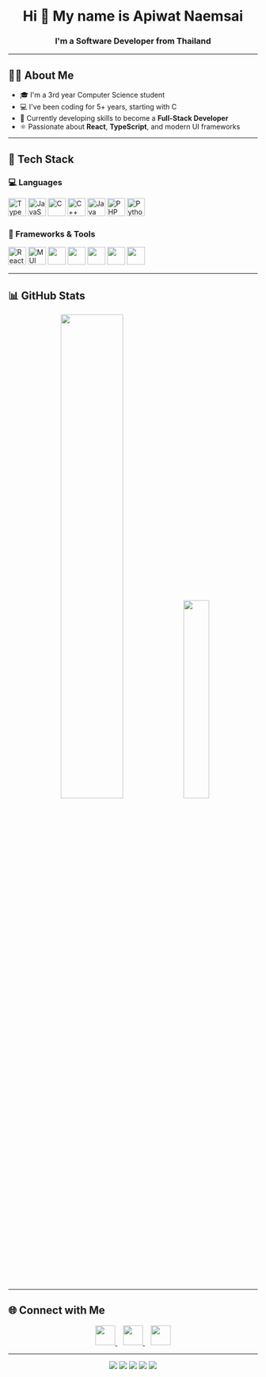 <h1 align="center">Hi 👋 My name is Apiwat Naemsai</h1>
<h3 align="center">I'm a Software Developer from Thailand</h3>

---

## 👨‍💻 About Me

- 🎓 I'm a 3rd year Computer Science student  
- 💻 I've been coding for 5+ years, starting with C  
- 🌱 Currently developing skills to become a **Full-Stack Developer**  
- ⚛️ Passionate about **React**, **TypeScript**, and modern UI frameworks

---

## 🚀 Tech Stack

### 💻 Languages
<p >
  <img src="https://raw.githubusercontent.com/danielcranney/readme-generator/main/public/icons/skills/typescript-colored.svg" width="36" alt="TypeScript" />
  <img src="https://raw.githubusercontent.com/danielcranney/readme-generator/main/public/icons/skills/javascript-colored.svg" width="36" alt="JavaScript" />
  <img src="https://raw.githubusercontent.com/danielcranney/readme-generator/main/public/icons/skills/c-colored.svg" width="36" alt="C" />
  <img src="https://raw.githubusercontent.com/danielcranney/readme-generator/main/public/icons/skills/cplusplus-colored.svg" width="36" alt="C++" />
  <img src="https://raw.githubusercontent.com/danielcranney/readme-generator/main/public/icons/skills/java-colored.svg" width="36" alt="Java" />
  <img src="https://raw.githubusercontent.com/danielcranney/readme-generator/main/public/icons/skills/php-colored.svg" width="36" alt="PHP" />
  <img src="https://raw.githubusercontent.com/danielcranney/readme-generator/main/public/icons/skills/python-colored.svg" width="36" alt="Python" />
</p>

### 🧰 Frameworks & Tools
<p >
  <img src="https://cdn.jsdelivr.net/gh/devicons/devicon/icons/react/react-original.svg" width="36" alt="React" />
  <img src="https://cdn.jsdelivr.net/gh/devicons/devicon/icons/materialui/materialui-original.svg" width="36" alt="MUI" />
  <img src="https://cdn.jsdelivr.net/gh/devicons/devicon/icons/html5/html5-original.svg" width="36" />
  <img src="https://cdn.jsdelivr.net/gh/devicons/devicon/icons/css3/css3-original.svg" width="36" />
  <img src="https://cdn.jsdelivr.net/gh/devicons/devicon/icons/git/git-original.svg" width="36" />
  <img src="https://cdn.jsdelivr.net/gh/devicons/devicon/icons/vscode/vscode-original.svg" width="36" />
  <img src="https://cdn.jsdelivr.net/gh/devicons/devicon/icons/figma/figma-original.svg" width="36" />
</p>

---

## 📊 GitHub Stats

<p align="center">
  <img src="https://github-readme-stats.vercel.app/api?username=Apiwat-cs&show_icons=true&theme=tokyonight&border_radius=10&include_all_commits=true&hide_title=true" width="50%" />
  <img src="https://github-readme-stats.vercel.app/api/top-langs/?username=Apiwat-cs&layout=compact&theme=tokyonight&border_radius=10&langs_count=6" width="32%" />
</p>

---

## 🌐 Connect with Me

<p align="center">
  <a href="https://www.facebook.com/apiwat.naemsai" target="_blank">
    <img src="https://raw.githubusercontent.com/danielcranney/readme-generator/main/public/icons/socials/facebook.svg" width="40" />
  </a>&nbsp;&nbsp;
  <a href="http://www.instagram.com/apiwat.ns/" target="_blank">
    <img src="https://raw.githubusercontent.com/danielcranney/readme-generator/main/public/icons/socials/instagram.svg" width="40" />
  </a>&nbsp;&nbsp;
  <a href="http://www.linkedin.com/in/apiwat-naemsai-65aa5833a" target="_blank">
    <img src="https://raw.githubusercontent.com/danielcranney/readme-generator/main/public/icons/socials/linkedin.svg" width="40" />
  </a>
</p>

---

<p align="center"> 
  <a href="#"><img src="https://img.shields.io/badge/React-20232A?style=for-the-badge&logo=react&logoColor=61DAFB" /></a>
  <a href="#"><img src="https://img.shields.io/badge/TypeScript-3178C6?style=for-the-badge&logo=typescript&logoColor=white" /></a>
  <a href="#"><img src="https://img.shields.io/badge/MUI-007FFF?style=for-the-badge&logo=mui&logoColor=white" /></a>
  <a href="#"><img src="https://img.shields.io/badge/TailwindCSS-06B6D4?style=for-the-badge&logo=tailwindcss&logoColor=white" /></a>
  <a href="#"><img src="https://img.shields.io/badge/Vite-646CFF?style=for-the-badge&logo=vite&logoColor=white" /></a>
</p>
